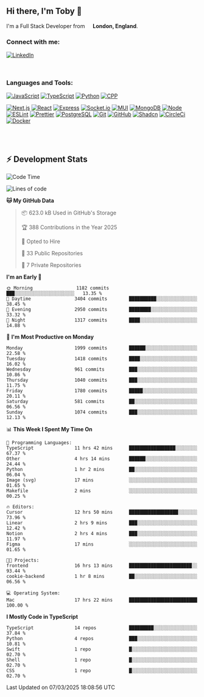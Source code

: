 ## Hi there, I'm Toby 👋

I'm a Full Stack Developer from <img src="https://cdn-icons-png.flaticon.com/512/197/197374.png" width="13" /> **London, England**.

### Connect with me:

[![LinkedIn][linkedin-shield]][linkedin-url]

<br />

### Languages and Tools:

[![JavaScript][JavaScript]][JavaScript-url] [![TypeScript][TypeScript]][TypeScript-url] [![Python][Python]][Python-url] [![CPP][CPP]][CPP-url]

[![Next.js][Next.js]][Next-url] [![React][React.js]][React-url] [![Express][Express.js]][Express-url] [![Socket.io][SocketIo]][SocketIo-url] [![MUI][MUI]][MUI-url] [![MongoDB][MongoDB]][Mongo-url] [![Node][Node.js]][Node-url] [![ESLint][ESLint]][ESLint-url] [![Prettier][Prettier]][Prettier-url] [![PostgreSQL][PostgreSQL]][PostgreSQL-url] [![Git][Git]][Git-url] [![GitHub][GitHub]][GitHub-url] [![Shadcn][Shadcn]][Shadcn-url] [![CircleCi][CircleCi]][CircleCi-url] [![Docker][Docker]][Docker-url]

<br />
<br />

## :zap: Development Stats

<!--START_SECTION:waka-->
![Code Time](http://img.shields.io/badge/Code%20Time-1%2C253%20hrs%2010%20mins-blue)

![Lines of code](https://img.shields.io/badge/From%20Hello%20World%20I%27ve%20Written-3.5%20million%20lines%20of%20code-blue)

**🐱 My GitHub Data** 

> 📦 623.0 kB Used in GitHub's Storage 
 > 
> 🏆 388 Contributions in the Year 2025
 > 
> 💼 Opted to Hire
 > 
> 📜 33 Public Repositories 
 > 
> 🔑 7 Private Repositories 
 > 
**I'm an Early 🐤** 

```text
🌞 Morning                1182 commits        ███░░░░░░░░░░░░░░░░░░░░░░   13.35 % 
🌆 Daytime                3404 commits        ██████████░░░░░░░░░░░░░░░   38.45 % 
🌃 Evening                2950 commits        ████████░░░░░░░░░░░░░░░░░   33.32 % 
🌙 Night                  1317 commits        ████░░░░░░░░░░░░░░░░░░░░░   14.88 % 
```
📅 **I'm Most Productive on Monday** 

```text
Monday                   1999 commits        ██████░░░░░░░░░░░░░░░░░░░   22.58 % 
Tuesday                  1418 commits        ████░░░░░░░░░░░░░░░░░░░░░   16.02 % 
Wednesday                961 commits         ███░░░░░░░░░░░░░░░░░░░░░░   10.86 % 
Thursday                 1040 commits        ███░░░░░░░░░░░░░░░░░░░░░░   11.75 % 
Friday                   1780 commits        █████░░░░░░░░░░░░░░░░░░░░   20.11 % 
Saturday                 581 commits         ██░░░░░░░░░░░░░░░░░░░░░░░   06.56 % 
Sunday                   1074 commits        ███░░░░░░░░░░░░░░░░░░░░░░   12.13 % 
```


📊 **This Week I Spent My Time On** 

```text
💬 Programming Languages: 
TypeScript               11 hrs 42 mins      █████████████████░░░░░░░░   67.37 % 
Other                    4 hrs 14 mins       ██████░░░░░░░░░░░░░░░░░░░   24.44 % 
Python                   1 hr 2 mins         ██░░░░░░░░░░░░░░░░░░░░░░░   06.04 % 
Image (svg)              17 mins             ░░░░░░░░░░░░░░░░░░░░░░░░░   01.65 % 
Makefile                 2 mins              ░░░░░░░░░░░░░░░░░░░░░░░░░   00.25 % 

🔥 Editors: 
Cursor                   12 hrs 50 mins      ██████████████████░░░░░░░   73.96 % 
Linear                   2 hrs 9 mins        ███░░░░░░░░░░░░░░░░░░░░░░   12.42 % 
Notion                   2 hrs 4 mins        ███░░░░░░░░░░░░░░░░░░░░░░   11.97 % 
Figma                    17 mins             ░░░░░░░░░░░░░░░░░░░░░░░░░   01.65 % 

🐱‍💻 Projects: 
frontend                 16 hrs 13 mins      ███████████████████████░░   93.44 % 
cookie-backend           1 hr 8 mins         ██░░░░░░░░░░░░░░░░░░░░░░░   06.56 % 

💻 Operating System: 
Mac                      17 hrs 22 mins      █████████████████████████   100.00 % 
```

**I Mostly Code in TypeScript** 

```text
TypeScript               14 repos            █████████░░░░░░░░░░░░░░░░   37.84 % 
Python                   4 repos             ███░░░░░░░░░░░░░░░░░░░░░░   10.81 % 
Swift                    1 repo              █░░░░░░░░░░░░░░░░░░░░░░░░   02.70 % 
Shell                    1 repo              █░░░░░░░░░░░░░░░░░░░░░░░░   02.70 % 
CSS                      1 repo              █░░░░░░░░░░░░░░░░░░░░░░░░   02.70 % 
```




 Last Updated on 07/03/2025 18:08:56 UTC
<!--END_SECTION:waka-->


<!-- MARKDOWN LINKS & IMAGES -->
<!-- https://www.markdownguide.org/basic-syntax/#reference-style-links -->

[CPP-url]: https://cplusplus.com/
[CPP]: https://img.shields.io/badge/-C++-blue?style=for-the-badge&logo=cplusplus
[JavaScript-url]: https://developer.mozilla.org/en-US/docs/Web/JavaScript
[JavaScript]: https://shields.io/badge/JavaScript-F7DF1E?logo=JavaScript&logoColor=000&style=for-the-badge
[TypeScript-url]: https://www.typescriptlang.org/
[TypeScript]: https://shields.io/badge/TypeScript-3178C6?logo=TypeScript&logoColor=FFF&style=for-the-badge
[Python-url]: https://www.python.org/
[Python]: https://img.shields.io/badge/python-3670A0?style=for-the-badge&logo=python&logoColor=ffdd54
[linkedin-shield]: https://img.shields.io/badge/LinkedIn-0077B5?style=for-the-badge&logo=linkedin&logoColor=white
[linkedin-url]: https://linkedin.com/in/toby-dixon-smith/
[Next.js]: https://img.shields.io/badge/next.js-000000?style=for-the-badge&logo=nextdotjs&logoColor=white
[Next-url]: https://nextjs.org/
[React.js]: https://img.shields.io/badge/React-20232A?style=for-the-badge&logo=react&logoColor=61DAFB
[React-url]: https://reactjs.org/
[Express.js]: https://img.shields.io/badge/Express.js-404D59?style=for-the-badge&logo=express
[Express-url]: https://expressjs.com/
[Node.js]: https://img.shields.io/badge/Node.js-43853D?style=for-the-badge&logo=node.js&logoColor=white
[Node-url]: https://nodejs.org/
[MongoDB]: https://img.shields.io/badge/MongoDB-4EA94B?style=for-the-badge&logo=mongodb&logoColor=white
[Mongo-url]: https://www.mongodb.com/
[ESLint]: https://img.shields.io/badge/eslint-3A33D1?style=for-the-badge&logo=eslint&logoColor=white
[ESLint-url]: https://eslint.org/
[Prettier]: https://img.shields.io/badge/prettier-1A2C34?style=for-the-badge&logo=prettier&logoColor=F7BA3E
[Prettier-url]: https://prettier.io/
[SocketIo-url]: https://socket.io/
[SocketIo]: https://img.shields.io/badge/Socket.io-010101?style=for-the-badge&logo=socket.io&badgeColor=010101
[MUI-url]: https://mui.com/
[MUI]: https://img.shields.io/badge/MUI-%230081CB.svg?style=for-the-badge&logo=mui&logoColor=white
[PostgreSQL-url]: https://www.postgresql.org/
[PostgreSQL]: https://img.shields.io/badge/postgresql-4169e1?style=for-the-badge&logo=postgresql&logoColor=white
[Git-url]: https://git-scm.com/
[Git]: https://img.shields.io/badge/GIT-E44C30?style=for-the-badge&logo=git&logoColor=white
[GitHub-url]: https://github.com/
[GitHub]: https://img.shields.io/badge/GitHub-100000?style=for-the-badge&logo=github&logoColor=white
[Shadcn-url]: https://ui.shadcn.com/
[Shadcn]: https://img.shields.io/badge/shadcn%2Fui-000?logo=shadcnui&logoColor=fff&style=for-the-badge
[CircleCi-url]: https://ui.shadcn.com/
[CircleCi]: https://img.shields.io/badge/circleci-343434?logo=circleci&logoColor=fff&style=for-the-badge
[Docker-url]: https://ui.shadcn.com/
[Docker]: https://img.shields.io/badge/docker-2496ED?logo=docker&logoColor=fff&style=for-the-badge
